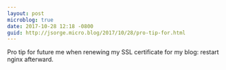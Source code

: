 ```yaml
---
layout: post
microblog: true
date: 2017-10-28 12:18 -0800
guid: http://jsorge.micro.blog/2017/10/28/pro-tip-for.html
---
```

Pro tip for future me when renewing my SSL certificate for my blog: restart nginx afterward.
